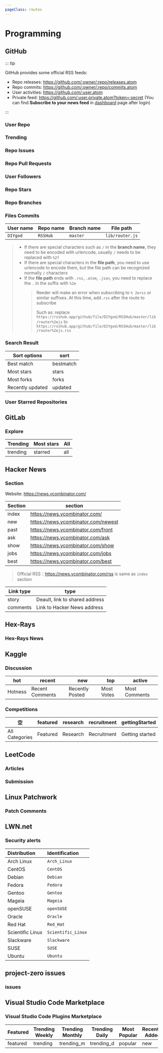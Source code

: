 ```yaml
---
pageClass: routes
---
```


# Programming

## GitHub

::: tip

GitHub provides some official RSS feeds:

-   Repo releases: https://github.com/:owner/:repo/releases.atom
-   Repo commits: https://github.com/:owner/:repo/commits.atom
-   User activities: https://github.com/:user.atom
-   Private feed: https://github.com/:user.private.atom?token=:secret (You can find **Subscribe to your news feed** in [dashboard](https://github.com) page after login)

:::

### User Repo

<RouteEn author="dragon-yuan" path="/github/repos/:user" example="/github/repos/DIYgod" :paramsDesc="['GitHub username']" radar="1" />

### Trending

<RouteEn path="/github/trending/:since/:language?" example="/github/trending/daily/javascript" :paramsDesc="['time frame, available in [Trending page](https://github.com/trending/javascript?since=monthly) \'s URL, possible values are: daily, weekly or monthly', 'the feed language, available in [Trending page](https://github.com/trending/javascript?since=monthly) \'s URL']" radar="1" />

### Repo Issues

<RouteEn author="HenryQW" path="/github/issue/:user/:repo" example="/github/issue/DIYgod/RSSHub" :paramsDesc="['GitHub username', 'GitHub repo name']" radar="1" />

### Repo Pull Requests

<RouteEn author="hashman" example="/github/pull/DIYgod/RSSHub" path="/github/pull/:user/:repo" :paramsDesc="['User name', 'Repo name']" radar="1"/>

### User Followers

<RouteEn author="HenryQW" path="/github/user/follower/:user" example="/github/user/followers/HenryQW" :paramsDesc="['GitHub username']" radar="1" />

### Repo Stars

<RouteEn author="HenryQW" path="/github/stars/:user/:repo" example="/github/stars/DIYGod/RSSHub" :paramsDesc="['GitHub username', 'GitHub repo name']" radar="1" />

### Repo Branches

<RouteEn author="max-arnold" example="/github/branches/DIYgod/RSSHub" path="/github/branches/:user/:repo" :paramsDesc="['User name', 'Repo name']" radar="1"/>

### Files Commits

<RouteEn author="zengxs" example="/github/file/DIYgod/RSSHub/master/lib/router.js" path="/github/file/:user/:repo/:branch/:filepath+" :paramsDesc="['User name', 'Repo name', 'Branch name', 'File path']" radar="1">

| User name | Repo name | Branch name | File path       |
| --------- | --------- | ----------- | --------------- |
| `DIYgod`  | `RSSHub`  | `master`    | `lib/router.js` |

> -   If there are special characters such as `/` in the **branch name**, they need to be encoded with urlencode, usually `/` needs to be replaced with `%2f`
> -   If there are special characters in the **file path**, you need to use urlencode to encode them, but the file path can be recognized normally `/` characters
> -   If the **file path** ends with `.rss`, `.atom`, `.json`, you need to replace the `.` in the suffix with `%2e`
>     > Reeder will make an error when subscribing to `% 2erss` or similar suffixes. At this time, add`.rss` after the route to subscribe
>     >
>     > Such as: replace `https://rsshub.app/github/file/DIYgod/RSSHub/master/lib/router%2ejs` to `https://rsshub.app/github/file/DIYgod/RSSHub/master/lib/router%2ejs.rss`

</RouteEn>

### Search Result

<RouteEn author="LogicJake" example="/github/search/RSSHub/bestmatch/desc" path="/github/search/:query/:sort?/:order?" :paramsDesc="['search keyword', 'Sort options (default to bestmatch)','Sort order, desc and asc (desc descending by default)']"/>

| Sort options     | sort      |
| ---------------- | --------- |
| Best match       | bestmatch |
| Most stars       | stars     |
| Most forks       | forks     |
| Recently updated | updated   |

### User Starred Repositories

<RouteEn author="LanceZhu" example="/github/starred_repos/DIYgod" path="/github/starred_repos/:user" :paramsDesc="['User name']" radar="1"/>

## GitLab

### Explore

<RouteEn author="imlonghao" example="/gitlab/explore/trending" path="/gitlab/explore/:type" :paramsDesc="['type']">

| Trending | Most stars | All |
| -------- | ---------- | --- |
| trending | starred    | all |

</RouteEn>

## Hacker News

### Section

<RouteEn author="cf020031308" example="/hackernews/best/comments" path="/hackernews/:section/:type?" :paramsDesc="['Section', 'Link type']">

Website: https://news.ycombinator.com/

| Section | section                             |
| ------- | ----------------------------------- |
| index   | https://news.ycombinator.com/       |
| new     | https://news.ycombinator.com/newest |
| past    | https://news.ycombinator.com/front  |
| ask     | https://news.ycombinator.com/ask    |
| show    | https://news.ycombinator.com/show   |
| jobs    | https://news.ycombinator.com/jobs   |
| best    | https://news.ycombinator.com/best   |

> Official RSS：https://news.ycombinator.com/rss is same as `index` section

| Link type | type                           |
| --------- | ------------------------------ |
| story     | Deault, link to shared address |
| comments  | Link to Hacker News address    |

</RouteEn>

## Hex-Rays

### Hex-Rays News

<Route author="hellodword" example="/hex-rays/news" path="/hex-rays/news">
</Route>

## Kaggle

### Discussion

<RouteEn author="LogicJake" example="/kaggle/discussion/387811/active" path="/kaggle/discussion/:forumId/:sort?" :paramsDesc="['Forum ID, open web request, search forumId; fill in all to subscribe to the whole site discussion forum', 'See the table below for sorting methods, default to hot']">

| hot     | recent          | new             | top        | active        |
| ------- | --------------- | --------------- | ---------- | ------------- |
| Hotness | Recent Comments | Recently Posted | Most Votes | Most Comments |

</RouteEn>

### Competitions

<RouteEn author="LogicJake" example="/kaggle/competitions" path="/kaggle/competitions/:category?" :paramsDesc="['category, default to all']">

| 空             | featured | research | recruitment | gettingStarted  | masters | playground | analytics |
| -------------- | -------- | -------- | ----------- | --------------- | ------- | ---------- | --------- |
| All Categories | Featured | Research | Recruitment | Getting started | Masters | Playground | Analytics |

</RouteEn>

## LeetCode

### Articles

<RouteEn author="LogicJake" example="/leetcode/articles" path="/leetcode/articles"/>

### Submission

<RouteEn author="NathanDai" example="/leetcode/submission/us/nathandai" path="/leetcode/submission/:country/:user" :paramsDesc="['country, Chines(cn) and US(us)', 'Username, available at the URL of the LeetCode user homepage']"/>

## Linux Patchwork

### Patch Comments

<RouteEn author="ysc3839" example="/patchwork.kernel.org/comments/10723629" path="/patchwork.kernel.org/comments/:id" :paramsDesc="['Patch ID']"/>

## LWN.net

### Security alerts

<RouteEn author="zengxs" example="/lwn/alerts/CentOS" path="/lwn/alerts/:distributor" :paramsDesc="['Distribution identification']">

| Distribution     | Identification     |
| :--------------- | :----------------- |
| Arch Linux       | `Arch_Linux`       |
| CentOS           | `CentOS`           |
| Debian           | `Debian`           |
| Fedora           | `Fedora`           |
| Gentoo           | `Gentoo`           |
| Mageia           | `Mageia`           |
| openSUSE         | `openSUSE`         |
| Oracle           | `Oracle`           |
| Red Hat          | `Red_Hat`          |
| Scientific Linux | `Scientific_Linux` |
| Slackware        | `Slackware`        |
| SUSE             | `SUSE`             |
| Ubuntu           | `Ubuntu`           |

</RouteEn>

## project-zero issues

### issues

<Route author="hellodword" example="/project-zero-issues" path="/project-zero-issues">

## Visual Studio Code Marketplace

### Visual Studio Code Plugins Marketplace

<RouteEn author="SeanChao" example="/vscode/marketplace" path="/vscode/marketplace/:category?" :paramsDesc="['Category']">

| Featured | Trending Weekly | Trending Monthly | Trending Daily | Most Popular | Recently Added |
| -------- | --------------- | ---------------- | -------------- | ------------ | -------------- |
| featured | trending        | trending_m       | trending_d     | popular      | new            |

</RouteEn>
